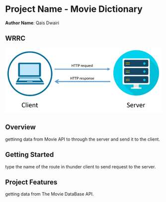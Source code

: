 
# Project Name - Movie Dictionary

**Author Name**: Qais Dwairi

## WRRC
![Movie WRRC](./Movie%20Data/web%20request-response%20cycle.png)

## Overview
gettinng data from Movie API to through the server and send it to the client.

## Getting Started
<!-- What are the steps that a user must take in order to build this app on their own machine and get it running? -->
type the name of the route in thunder client to send request to the server.

## Project Features
<!-- What are the features included in you app -->
getting data from The Movie DataBase API.


